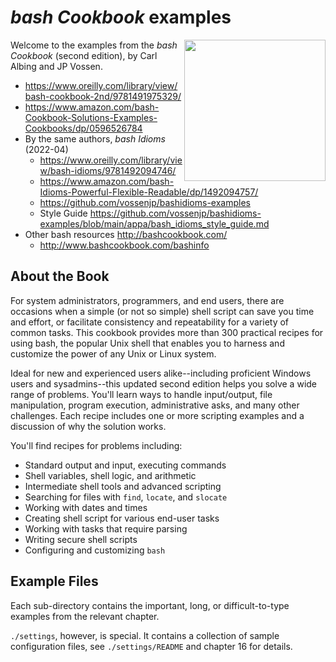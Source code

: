 # _bash Cookbook_ examples

<a href="http://www.bashcookbook.com/">
<img src="http://www.bashcookbook.com/images/bcbE2.jpg" width="226px" align="right" /></a>

Welcome to the examples from the _bash Cookbook_ (second edition), by Carl Albing and JP Vossen.

* <https://www.oreilly.com/library/view/bash-cookbook-2nd/9781491975329/>
* <https://www.amazon.com/bash-Cookbook-Solutions-Examples-Cookbooks/dp/0596526784>
* By the same authors, _bash Idioms_ (2022-04)
    * <https://www.oreilly.com/library/view/bash-idioms/9781492094746/>
    * <https://www.amazon.com/bash-Idioms-Powerful-Flexible-Readable/dp/1492094757/>
    * <https://github.com/vossenjp/bashidioms-examples>
    * Style Guide <https://github.com/vossenjp/bashidioms-examples/blob/main/appa/bash_idioms_style_guide.md>
* Other bash resources <http://bashcookbook.com/>
    * <http://www.bashcookbook.com/bashinfo>


## About the Book

For system administrators, programmers, and end users, there are occasions when a simple (or not so simple) shell script can save you time and effort, or facilitate consistency and repeatability for a variety of common tasks. This cookbook provides more than 300 practical recipes for using bash, the popular Unix shell that enables you to harness and customize the power of any Unix or Linux system.

Ideal for new and experienced users alike--including proficient Windows users and sysadmins--this updated second edition helps you solve a wide range of problems.  You'll learn ways to handle input/output, file manipulation, program execution, administrative asks, and many other challenges.  Each recipe includes one or more scripting examples and a discussion of why the solution works.

You'll find recipes for problems including:

* Standard output and input, executing commands
* Shell variables, shell logic, and arithmetic
* Intermediate shell tools and advanced scripting
* Searching for files with `find`, `locate`, and `slocate`
* Working with dates and times
* Creating shell script for various end-user tasks
* Working with tasks that require parsing
* Writing secure shell scripts
* Configuring and customizing `bash`


## Example Files

Each sub-directory contains the important, long, or difficult-to-type
examples from the relevant chapter.

`./settings`, however, is special. It contains a collection of sample
configuration files, see `./settings/README` and chapter 16 for details.

